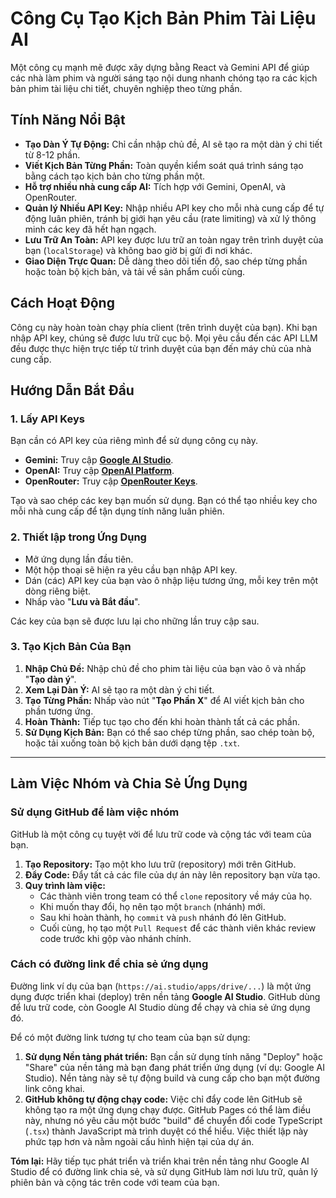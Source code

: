 # Công Cụ Tạo Kịch Bản Phim Tài Liệu AI

Một công cụ mạnh mẽ được xây dựng bằng React và Gemini API để giúp các nhà làm phim và người sáng tạo nội dung nhanh chóng tạo ra các kịch bản phim tài liệu chi tiết, chuyên nghiệp theo từng phần.

## Tính Năng Nổi Bật

- **Tạo Dàn Ý Tự Động:** Chỉ cần nhập chủ đề, AI sẽ tạo ra một dàn ý chi tiết từ 8-12 phần.
- **Viết Kịch Bản Từng Phần:** Toàn quyền kiểm soát quá trình sáng tạo bằng cách tạo kịch bản cho từng phần một.
- **Hỗ trợ nhiều nhà cung cấp AI:** Tích hợp với Gemini, OpenAI, và OpenRouter.
- **Quản lý Nhiều API Key:** Nhập nhiều API key cho mỗi nhà cung cấp để tự động luân phiên, tránh bị giới hạn yêu cầu (rate limiting) và xử lý thông minh các key đã hết hạn ngạch.
- **Lưu Trữ An Toàn:** API key được lưu trữ an toàn ngay trên trình duyệt của bạn (`localStorage`) và không bao giờ bị gửi đi nơi khác.
- **Giao Diện Trực Quan:** Dễ dàng theo dõi tiến độ, sao chép từng phần hoặc toàn bộ kịch bản, và tải về sản phẩm cuối cùng.

## Cách Hoạt Động

Công cụ này hoàn toàn chạy phía client (trên trình duyệt của bạn). Khi bạn nhập API key, chúng sẽ được lưu trữ cục bộ. Mọi yêu cầu đến các API LLM đều được thực hiện trực tiếp từ trình duyệt của bạn đến máy chủ của nhà cung cấp.

## Hướng Dẫn Bắt Đầu

### 1. Lấy API Keys

Bạn cần có API key của riêng mình để sử dụng công cụ này.

- **Gemini:** Truy cập **[Google AI Studio](https://aistudio.google.com/app/apikey)**.
- **OpenAI:** Truy cập **[OpenAI Platform](https://platform.openai.com/api-keys)**.
- **OpenRouter:** Truy cập **[OpenRouter Keys](https://openrouter.ai/keys)**.

Tạo và sao chép các key bạn muốn sử dụng. Bạn có thể tạo nhiều key cho mỗi nhà cung cấp để tận dụng tính năng luân phiên.

### 2. Thiết lập trong Ứng Dụng

- Mở ứng dụng lần đầu tiên.
- Một hộp thoại sẽ hiện ra yêu cầu bạn nhập API key.
- Dán (các) API key của bạn vào ô nhập liệu tương ứng, mỗi key trên một dòng riêng biệt.
- Nhấp vào "**Lưu và Bắt đầu**".

Các key của bạn sẽ được lưu lại cho những lần truy cập sau.

### 3. Tạo Kịch Bản Của Bạn

1.  **Nhập Chủ Đề:** Nhập chủ đề cho phim tài liệu của bạn vào ô và nhấp "**Tạo dàn ý**".
2.  **Xem Lại Dàn Ý:** AI sẽ tạo ra một dàn ý chi tiết.
3.  **Tạo Từng Phần:** Nhấp vào nút "**Tạo Phần X**" để AI viết kịch bản cho phần tương ứng.
4.  **Hoàn Thành:** Tiếp tục tạo cho đến khi hoàn thành tất cả các phần.
5.  **Sử Dụng Kịch Bản:** Bạn có thể sao chép từng phần, sao chép toàn bộ, hoặc tải xuống toàn bộ kịch bản dưới dạng tệp `.txt`.

---

## Làm Việc Nhóm và Chia Sẻ Ứng Dụng

### Sử dụng GitHub để làm việc nhóm

GitHub là một công cụ tuyệt vời để lưu trữ code và cộng tác với team của bạn.

1.  **Tạo Repository:** Tạo một kho lưu trữ (repository) mới trên GitHub.
2.  **Đẩy Code:** Đẩy tất cả các file của dự án này lên repository bạn vừa tạo.
3.  **Quy trình làm việc:**
    *   Các thành viên trong team có thể `clone` repository về máy của họ.
    *   Khi muốn thay đổi, họ nên tạo một `branch` (nhánh) mới.
    *   Sau khi hoàn thành, họ `commit` và `push` nhánh đó lên GitHub.
    *   Cuối cùng, họ tạo một `Pull Request` để các thành viên khác review code trước khi gộp vào nhánh chính.

### Cách có đường link để chia sẻ ứng dụng

Đường link ví dụ của bạn (`https://ai.studio/apps/drive/...`) là một ứng dụng được triển khai (deploy) trên nền tảng **Google AI Studio**. GitHub dùng để lưu trữ code, còn Google AI Studio dùng để chạy và chia sẻ ứng dụng đó.

Để có một đường link tương tự cho team của bạn sử dụng:

1.  **Sử dụng Nền tảng phát triển:** Bạn cần sử dụng tính năng "Deploy" hoặc "Share" của nền tảng mà bạn đang phát triển ứng dụng (ví dụ: Google AI Studio). Nền tảng này sẽ tự động build và cung cấp cho bạn một đường link công khai.
2.  **GitHub không tự động chạy code:** Việc chỉ đẩy code lên GitHub sẽ không tạo ra một ứng dụng chạy được. GitHub Pages có thể làm điều này, nhưng nó yêu cầu một bước "build" để chuyển đổi code TypeScript (`.tsx`) thành JavaScript mà trình duyệt có thể hiểu. Việc thiết lập này phức tạp hơn và nằm ngoài cấu hình hiện tại của dự án.

**Tóm lại:** Hãy tiếp tục phát triển và triển khai trên nền tảng như Google AI Studio để có đường link chia sẻ, và sử dụng GitHub làm nơi lưu trữ, quản lý phiên bản và cộng tác trên code với team của bạn.
